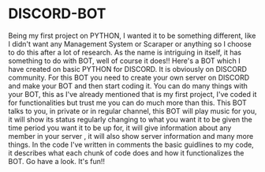 # DISCORD-BOT
Being my first project on PYTHON, I wanted it to be something different, like I didn't want any Management System or Scaraper or anything so I choose to do this after a lot of research.
As the name is intriguing in itself, it has something to do with BOT, well of course it does!!
Here's a BOT which I have created on basic PYTHON for DISCORD. It is obviously on DISCORD community.
For this BOT you need to create your own server on DISCORD and make your BOT and then start coding it.
You can do many things with your BOT, this as I've already mentioned that is my first project, I've coded it for functionalities but trust me you can do much more than this.
This BOT talks to you, in private or in regular channel, this BOT will play music for you, it will show its status regularly changing to what you want it to be given the time period you want it to be up for, it will give information about any member in your server , it will also show server information and many more things.
In the code I've written in comments the basic guidlines to my code, it describes what each chunk of code does and how it functionalizes the BOT.
Go have a look.
It's fun!!
